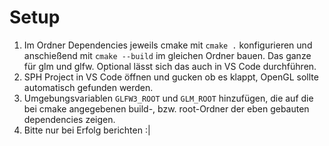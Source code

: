 # Setup

1. Im Ordner Dependencies jeweils cmake mit `cmake .` konfigurieren und anschießend mit `cmake --build` im gleichen Ordner bauen. Das ganze für glm und glfw. Optional lässt sich das auch in VS Code durchführen.
2. SPH Project in VS Code öffnen und gucken ob es klappt,  OpenGL sollte automatisch gefunden werden.
3. Umgebungsvariablen `GLFW3_ROOT` und `GLM_ROOT` hinzufügen, die auf die bei cmake angegebenen build-, bzw. root-Ordner der eben gebauten dependencies zeigen.
4. Bitte nur bei Erfolg berichten :|